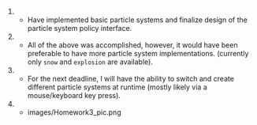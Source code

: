 1)  - Have implemented basic particle systems and finalize design of the particle system policy interface.
2)  - All of the above was accomplished, however, it would have been preferable to have more particle system implementations. (currently only `snow` and `explosion` are available).  
3)  - For the next deadline, I will have the ability to switch and create different particle systems at runtime (mostly likely via a mouse/keyboard key press).
4)  - images/Homework3_pic.png